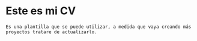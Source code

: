 # Este es mi CV
    Es una plantilla que se puede utilizar, a medida que vaya creando más proyectos tratare de actualizarlo.


